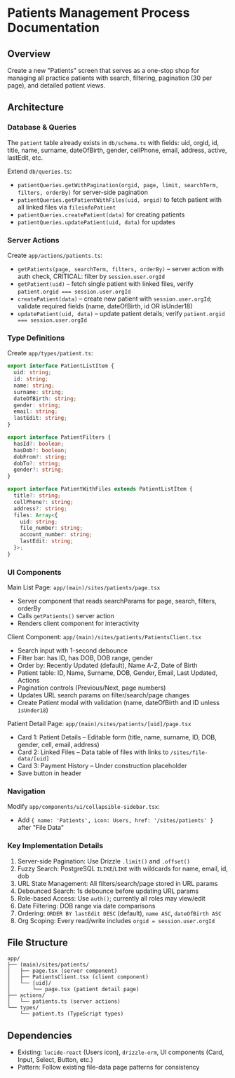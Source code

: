 # Patients Management Process Documentation

## Overview

Create a new "Patients" screen that serves as a one-stop shop for managing all practice patients with search, filtering, pagination (30 per page), and detailed patient views.

## Architecture

### Database & Queries

The `patient` table already exists in `db/schema.ts` with fields: uid, orgid, id, title, name, surname, dateOfBirth, gender, cellPhone, email, address, active, lastEdit, etc.

Extend `db/queries.ts`:

- `patientQueries.getWithPagination(orgid, page, limit, searchTerm, filters, orderBy)` for server-side pagination
- `patientQueries.getPatientWithFiles(uid, orgid)` to fetch patient with all linked files via `fileinfoPatient`
- `patientQueries.createPatient(data)` for creating patients
- `patientQueries.updatePatient(uid, data)` for updates

### Server Actions

Create `app/actions/patients.ts`:

- `getPatients(page, searchTerm, filters, orderBy)` – server action with auth check, CRITICAL: filter by `session.user.orgId`
- `getPatient(uid)` – fetch single patient with linked files, verify `patient.orgid === session.user.orgId`
- `createPatient(data)` – create new patient with `session.user.orgId`; validate required fields (name, dateOfBirth, id OR isUnder18)
- `updatePatient(uid, data)` – update patient details; verify `patient.orgid === session.user.orgId`

### Type Definitions

Create `app/types/patient.ts`:

```typescript
export interface PatientListItem {
  uid: string;
  id: string;
  name: string;
  surname: string;
  dateOfBirth: string;
  gender: string;
  email: string;
  lastEdit: string;
}

export interface PatientFilters {
  hasId?: boolean;
  hasDob?: boolean;
  dobFrom?: string;
  dobTo?: string;
  gender?: string;
}

export interface PatientWithFiles extends PatientListItem {
  title?: string;
  cellPhone?: string;
  address?: string;
  files: Array<{
    uid: string;
    file_number: string;
    account_number: string;
    lastEdit: string;
  }>;
}
```

### UI Components

Main List Page: `app/(main)/sites/patients/page.tsx`

- Server component that reads searchParams for page, search, filters, orderBy
- Calls `getPatients()` server action
- Renders client component for interactivity

Client Component: `app/(main)/sites/patients/PatientsClient.tsx`

- Search input with 1-second debounce
- Filter bar: has ID, has DOB, DOB range, gender
- Order by: Recently Updated (default), Name A-Z, Date of Birth
- Patient table: ID, Name, Surname, DOB, Gender, Email, Last Updated, Actions
- Pagination controls (Previous/Next, page numbers)
- Updates URL search params on filter/search/page changes
- Create Patient modal with validation (name, dateOfBirth and ID unless `isUnder18`)

Patient Detail Page: `app/(main)/sites/patients/[uid]/page.tsx`

- Card 1: Patient Details – Editable form (title, name, surname, ID, DOB, gender, cell, email, address)
- Card 2: Linked Files – Data table of files with links to `/sites/file-data/[uid]`
- Card 3: Payment History – Under construction placeholder
- Save button in header

### Navigation

Modify `app/components/ui/collapsible-sidebar.tsx`:

- Add `{ name: 'Patients', icon: Users, href: '/sites/patients' }` after "File Data"

### Key Implementation Details

1. Server-side Pagination: Use Drizzle `.limit()` and `.offset()`
2. Fuzzy Search: PostgreSQL `ILIKE`/`LIKE` with wildcards for name, email, id, dob
3. URL State Management: All filters/search/page stored in URL params
4. Debounced Search: 1s debounce before updating URL params
5. Role-based Access: Use `auth()`; currently all roles may view/edit
6. Date Filtering: DOB range via date comparisons
7. Ordering: `ORDER BY lastEdit DESC` (default), `name ASC`, `dateOfBirth ASC`
8. Org Scoping: Every read/write includes `orgid = session.user.orgId`

## File Structure

```
app/
├── (main)/sites/patients/
│   ├── page.tsx (server component)
│   ├── PatientsClient.tsx (client component)
│   └── [uid]/
│       └── page.tsx (patient detail page)
├── actions/
│   └── patients.ts (server actions)
└── types/
    └── patient.ts (TypeScript types)
```

## Dependencies

- Existing: `lucide-react` (Users icon), `drizzle-orm`, UI components (Card, Input, Select, Button, etc.)
- Pattern: Follow existing file-data page patterns for consistency
